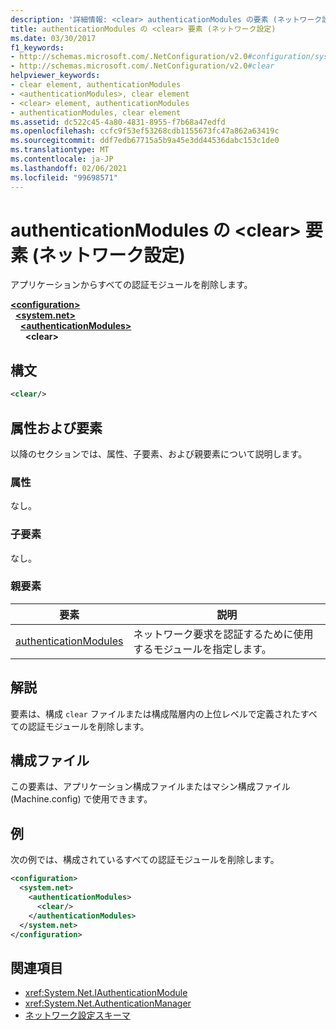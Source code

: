 ```yaml
---
description: '詳細情報: <clear> authenticationModules の要素 (ネットワーク設定)'
title: authenticationModules の <clear> 要素 (ネットワーク設定)
ms.date: 03/30/2017
f1_keywords:
- http://schemas.microsoft.com/.NetConfiguration/v2.0#configuration/system.net/authenticationModules/clear
- http://schemas.microsoft.com/.NetConfiguration/v2.0#clear
helpviewer_keywords:
- clear element, authenticationModules
- <authenticationModules>, clear element
- <clear> element, authenticationModules
- authenticationModules, clear element
ms.assetid: dc522c45-4a80-4831-8955-f7b68a47edfd
ms.openlocfilehash: ccfc9f53ef53268cdb1155673fc47a862a63419c
ms.sourcegitcommit: ddf7edb67715a5b9a45e3dd44536dabc153c1de0
ms.translationtype: MT
ms.contentlocale: ja-JP
ms.lasthandoff: 02/06/2021
ms.locfileid: "99698571"
---
```

# <a name="clear-element-for-authenticationmodules-network-settings"></a>authenticationModules の \<clear> 要素 (ネットワーク設定)

アプリケーションからすべての認証モジュールを削除します。  

[**\<configuration>**](../configuration-element.md)\
&nbsp;&nbsp;[**\<system.net>**](system-net-element-network-settings.md)\
&nbsp;&nbsp;&nbsp;&nbsp;[**\<authenticationModules>**](authenticationmodules-element-network-settings.md)\
&nbsp;&nbsp;&nbsp;&nbsp;&nbsp;&nbsp;**\<clear>**

## <a name="syntax"></a>構文  
  
```xml  
<clear/>  
```  
  
## <a name="attributes-and-elements"></a>属性および要素  

 以降のセクションでは、属性、子要素、および親要素について説明します。  
  
### <a name="attributes"></a>属性  

 なし。  
  
### <a name="child-elements"></a>子要素  

 なし。  
  
### <a name="parent-elements"></a>親要素  
  
|**要素**|**説明**|  
|-----------------|---------------------|  
|[authenticationModules](authenticationmodules-element-network-settings.md)|ネットワーク要求を認証するために使用するモジュールを指定します。|  
  
## <a name="remarks"></a>解説  

 要素は、構成 `clear` ファイルまたは構成階層内の上位レベルで定義されたすべての認証モジュールを削除します。  
  
## <a name="configuration-files"></a>構成ファイル  

 この要素は、アプリケーション構成ファイルまたはマシン構成ファイル (Machine.config) で使用できます。  
  
## <a name="example"></a>例  

 次の例では、構成されているすべての認証モジュールを削除します。  
  
```xml  
<configuration>  
  <system.net>  
    <authenticationModules>  
      <clear/>  
    </authenticationModules>  
  </system.net>  
</configuration>  
```  
  
## <a name="see-also"></a>関連項目

- <xref:System.Net.IAuthenticationModule>
- <xref:System.Net.AuthenticationManager>
- [ネットワーク設定スキーマ](index.md)
